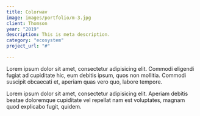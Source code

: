 ```yaml
---
title: Colorwav
image: images/portfolio/m-3.jpg
client: Thomson
year: "2019"
description: This is meta description.
category: "ecosystem"
project_url: "#"

---
```

Lorem ipsum dolor sit amet, consectetur adipisicing elit. Commodi eligendi fugiat ad cupiditate hic, eum debitis ipsum, quos non mollitia. Commodi suscipit obcaecati et, aperiam quas vero quo, labore tempore.

Lorem ipsum dolor sit amet, consectetur adipisicing elit. Aperiam debitis beatae doloremque cupiditate vel repellat nam est voluptates, magnam quod explicabo fugit, quidem.